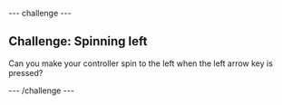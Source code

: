 \--- challenge \---

## Challenge: Spinning left

Can you make your controller spin to the left when the left arrow key is pressed?

\--- /challenge \---